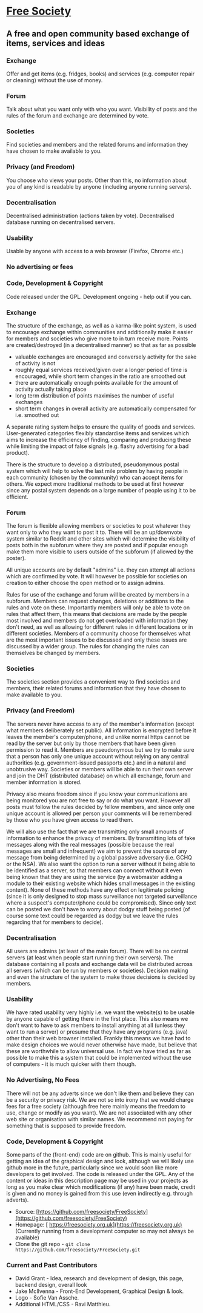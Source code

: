 # [Free Society](https://freesociety.org.uk)

## A free and open community based exchange of items, services and ideas

### Exchange

Offer and get items (e.g. fridges, books) and services (e.g. computer repair or cleaning) without the use of money.

### Forum

Talk about what you want only with who you want. Visibility of posts and the rules of the forum and exchange are determined by vote.

### Societies

Find societies and members and the related forums and information they have chosen to make available to you.

### Privacy (and Freedom)

You choose who views your posts. Other than this, no information about you of any kind is readable by anyone (including anyone running servers).

### Decentralisation

Decentralised administration (actions taken by vote). Decentralised database running on decentralised servers.

### Usability

Usable by anyone with access to a web browser (Firefox, Chrome etc.)

### No advertising or fees

### Code, Development & Copyright

Code released under the GPL. Development ongoing - help out if you can.

### Exchange

The structure of the exchange, as well as a karma-like point system, is used to encourage exchange within communities and additionally make it easier for members and societies who give more to in turn receive more. Points are created/destroyed (in a decentralised manner) so that as far as possible

*   valuable exchanges are encouraged and conversely activity for the sake of activity is not
*   roughly equal services received/given over a longer period of time is encouraged, while short term changes in the ratio are smoothed out
*   there are automatically enough points available for the amount of activity actually taking place
*   long term distribution of points maximises the number of useful exchanges
*   short term changes in overall activity are automatically compensated for i.e. smoothed out

A separate rating system helps to ensure the quality of goods and services. User-generated categories flexibly standardise items and services which aims to increase the efficiency of finding, comparing and producing these while limiting the impact of false signals (e.g. flashy advertising for a bad product).

There is the structure to develop a distributed, pseudonymous postal system which will help to solve the last mile problem by having people in each community (chosen by the community) who can accept items for others. We expect more traditional methods to be used at first however since any postal system depends on a large number of people using it to be efficient.

### Forum

The forum is flexible allowing members or societies to post whatever they want only to who they want to post it to. There will be an up/downvote system similar to Reddit and other sites which will determine the visibility of posts both in the subforum where they are posted and if popular enough make them more visible to users outside of the subforum (if allowed by the poster).

All unique accounts are by default "admins" i.e. they can attempt all actions which are confirmed by vote. It will however be possible for societies on creation to either choose the open method or to assign admins.

Rules for use of the exchange and forum will be created by members in a subforum. Members can request changes, deletions or additions to the rules and vote on these. Importantly members will only be able to vote on rules that affect them, this means that decisions are made by the people most involved and members do not get overloaded with information they don't need, as well as allowing for different rules in different locations or in different societies. Members of a community choose for themselves what are the most important issues to be discussed and only these issues are discussed by a wider group. The rules for changing the rules can themselves be changed by members.

### Societies

The societies section provides a convenient way to find societies and members, their related forums and information that they have chosen to make available to you.

### Privacy (and Freedom)

The servers never have access to any of the member's information (except what members deliberately set public). All information is encrypted before it leaves the member's computer/phone, and unlike normal https cannot be read by the server but only by those members that have been given permission to read it. Members are pseudonymous but we try to make sure that a person has only one unique account without relying on any central authorities (e.g. government-issued passports etc.) and in a natural and unobtrusive way. Societies or members will be able to run their own server and join the DHT (distributed database) on which all exchange, forum and member information is stored.

Privacy also means freedom since if you know your communications are being monitored you are not free to say or do what you want. However all posts must follow the rules decided by fellow members, and since only one unique account is allowed per person your comments will be remembered by those who you have given access to read them.

We will also use the fact that we are transmitting only small amounts of information to enhance the privacy of members. By transmitting lots of fake messages along with the real messages (possible because the real messages are small and infrequent) we aim to prevent the source of any message from being determined by a global passive adversary (i.e. GCHQ or the NSA). We also want the option to run a server without it being able to be identified as a server, so that members can connect without it even being known that they are using the service (by a webmaster adding a module to their existing website which hides small messages in the existing content). None of these methods have any effect on legitimate policing (since it is only designed to stop mass surveillance not targeted surveillance where a suspect's computer/phone could be compromised). Since only text can be posted we don't have to worry about dodgy stuff being posted (of course some text could be regarded as dodgy but we leave the rules regarding that for members to decide).

### Decentralisation

All users are admins (at least of the main forum). There will be no central servers (at least when people start running their own servers). The database containing all posts and exchange data will be distributed across all servers (which can be run by members or societies). Decision making and even the structure of the system to make those decisions is decided by members.

### Usability

We have rated usability very highly i.e. we want the website(s) to be usable by anyone capable of getting there in the first place. This also means we don't want to have to ask members to install anything at all (unless they want to run a server) or presume that they have any programs (e.g. java) other than their web browser installed. Frankly this means we have had to make design choices we would never otherwise have made, but believe that these are worthwhile to allow universal use. In fact we have tried as far as possible to make this a system that could be implemented without the use of computers - it is much quicker with them though.

### No Advertising, No Fees

There will not be any adverts since we don't like them and believe they can be a security or privacy risk. We are not so into irony that we would charge fees for a free society (although free here mainly means the freedom to use, change or modify as you want). We are not associated with any other web site or organisation with similar names. We recommend not paying for something that is supposed to provide freedom.

### Code, Development & Copyright

Some parts of the (front-end) code are on github. This is mainly useful for getting an idea of the graphical design and look, although we will likely use github more in the future, particularly since we would soon like more developers to get involved. The code is released under the GPL. Any of the content or ideas in this description page may be used in your projects as long as you make clear which modifications (if any) have been made, credit is given and no money is gained from this use (even indirectly e.g. through adverts).

*   Source: [https://github.com/freesociety/FreeSociety](https://github.com/freesociety/FreeSociety)
*   Homepage: [ https://freesociety.org.uk](https://freesociety.org.uk) (Currently running from a development computer so may not always be available)
*   Clone the git repo - `git clone https://github.com/freesociety/FreeSociety.git`

### Current and Past Contributors

*   David Grant - Idea, research and development of design, this page, backend design, overall look
*   Jake McIlvenna - Front-End Development, Graphical Design & look.
*   Logo - Sofie Van Assche.
*   Additional HTML/CSS - Ravi Matthieu.
